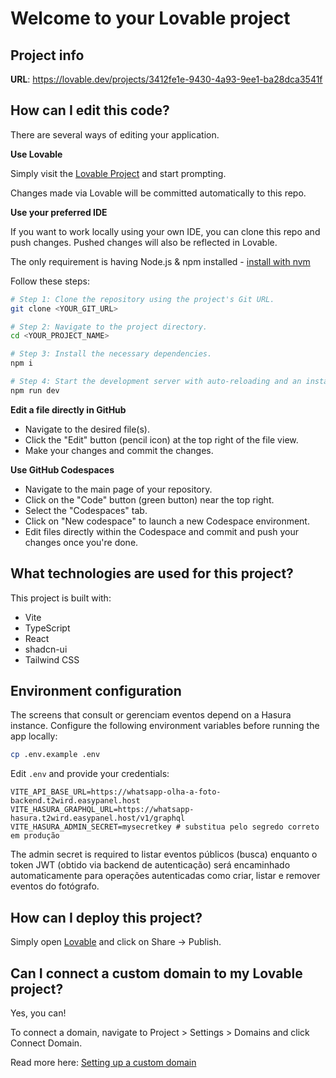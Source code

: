 # Welcome to your Lovable project

## Project info

**URL**: https://lovable.dev/projects/3412fe1e-9430-4a93-9ee1-ba28dca3541f

## How can I edit this code?

There are several ways of editing your application.

**Use Lovable**

Simply visit the [Lovable Project](https://lovable.dev/projects/3412fe1e-9430-4a93-9ee1-ba28dca3541f) and start prompting.

Changes made via Lovable will be committed automatically to this repo.

**Use your preferred IDE**

If you want to work locally using your own IDE, you can clone this repo and push changes. Pushed changes will also be reflected in Lovable.

The only requirement is having Node.js & npm installed - [install with nvm](https://github.com/nvm-sh/nvm#installing-and-updating)

Follow these steps:

```sh
# Step 1: Clone the repository using the project's Git URL.
git clone <YOUR_GIT_URL>

# Step 2: Navigate to the project directory.
cd <YOUR_PROJECT_NAME>

# Step 3: Install the necessary dependencies.
npm i

# Step 4: Start the development server with auto-reloading and an instant preview.
npm run dev
```

**Edit a file directly in GitHub**

- Navigate to the desired file(s).
- Click the "Edit" button (pencil icon) at the top right of the file view.
- Make your changes and commit the changes.

**Use GitHub Codespaces**

- Navigate to the main page of your repository.
- Click on the "Code" button (green button) near the top right.
- Select the "Codespaces" tab.
- Click on "New codespace" to launch a new Codespace environment.
- Edit files directly within the Codespace and commit and push your changes once you're done.

## What technologies are used for this project?

This project is built with:

- Vite
- TypeScript
- React
- shadcn-ui
- Tailwind CSS

## Environment configuration

The screens that consult or gerenciam eventos depend on a Hasura instance. Configure the following environment variables before running the app locally:

```sh
cp .env.example .env
```

Edit `.env` and provide your credentials:

```dotenv
VITE_API_BASE_URL=https://whatsapp-olha-a-foto-backend.t2wird.easypanel.host
VITE_HASURA_GRAPHQL_URL=https://whatsapp-hasura.t2wird.easypanel.host/v1/graphql
VITE_HASURA_ADMIN_SECRET=mysecretkey # substitua pelo segredo correto em produção
```

The admin secret is required to listar eventos públicos (busca) enquanto o token JWT (obtido via backend de autenticação) será encaminhado automaticamente para operações autenticadas como criar, listar e remover eventos do fotógrafo.

## How can I deploy this project?

Simply open [Lovable](https://lovable.dev/projects/3412fe1e-9430-4a93-9ee1-ba28dca3541f) and click on Share -> Publish.

## Can I connect a custom domain to my Lovable project?

Yes, you can!

To connect a domain, navigate to Project > Settings > Domains and click Connect Domain.

Read more here: [Setting up a custom domain](https://docs.lovable.dev/tips-tricks/custom-domain#step-by-step-guide)
